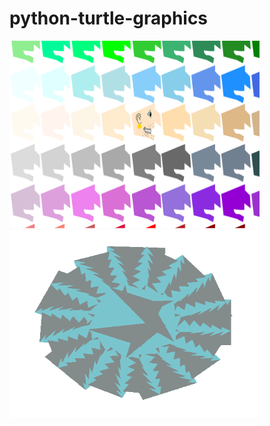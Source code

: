 # python-turtle-graphics

<img src = "https://github.com/jli1598/python-turtle-graphics/blob/master/Jessica%20Li.PNG" width = 400 height = 300>        <img src = "https://github.com/jli1598/python-turtle-graphics/blob/master/starblue.PNG" width = 400 height = 300>
